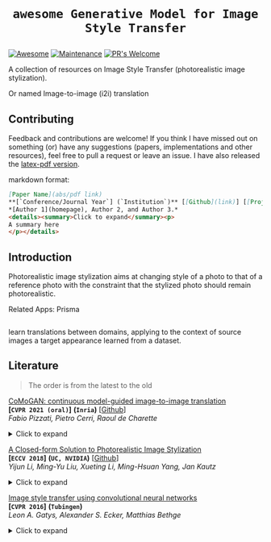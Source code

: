 # <p align=center>`awesome Generative Model for Image Style Transfer`</p>

[![Awesome](https://cdn.rawgit.com/sindresorhus/awesome/d7305f38d29fed78fa85652e3a63e154dd8e8829/media/badge.svg)](https://github.com/sindresorhus/awesome)
[![Maintenance](https://img.shields.io/badge/Maintained%3F-yes-green.svg)](https://GitHub.com/Naereen/StrapDown.js/graphs/commit-activity)
[![PR's Welcome](https://img.shields.io/badge/PRs-welcome-brightgreen.svg?style=flat)](http://makeapullrequest.com) 

A collection of resources on Image Style Transfer (photorealistic image stylization).

Or named Image-to-image (i2i) translation

## Contributing

Feedback and contributions are welcome! If you think I have missed out on something (or) have any suggestions (papers, implementations and other resources), feel free to pull a request or leave an issue. I have also released the [latex-pdf version](). 

markdown format:

``` markdown
[Paper Name](abs/pdf link)  
**[`Conference/Journal Year`] (`Institution`)** [[Github](link)] [[Project](link)]
*[Author 1](homepage), Author 2, and Author 3.*  
<details><summary>Click to expand</summary><p>
A summary here
</p></details>
```



## Introduction

Photorealistic image stylization aims at changing style of a photo to that of a reference photo with the constraint that the stylized photo should remain photorealistic.

Related Apps: Prisma

<image>

 learn translations between domains, applying to the context of source images a target appearance learned from a dataset.

## Literature

> The order is from the latest to the old



[CoMoGAN: continuous model-guided image-to-image translation](https://arxiv.org/abs/2103.06879)  
**[`CVPR 2021 (oral)`]**	**(`Inria`)**	[[Github](https://github.com/cv-rits/CoMoGAN)]  
*Fabio Pizzati, Pietro Cerri, Raoul de Charette*

<details><summary>Click to expand</summary><p>
A summary here
</p></details>

[A Closed-form Solution to Photorealistic Image Stylization](https://arxiv.org/abs/1802.06474)  
**[`ECCV 2018`]**	**(`UC, NVIDIA`)**	[[Github](https://github.com/NVIDIA/FastPhotoStyle)]  
*Yijun Li, Ming-Yu Liu, Xueting Li, Ming-Hsuan Yang, Jan Kautz*

<details><summary>Click to expand</summary><p>
A summary here
</p></details>

[Image style transfer using convolutional neural networks](https://www.cv-foundation.org/openaccess/content_cvpr_2016/html/Gatys_Image_Style_Transfer_CVPR_2016_paper.html)  
**[`CVPR 2016`]**	**(`Tubingen`)**  
*Leon A. Gatys, Alexander S. Ecker, Matthias Bethge*

<details><summary>Click to expand</summary><p>
A summary here
</p></details>